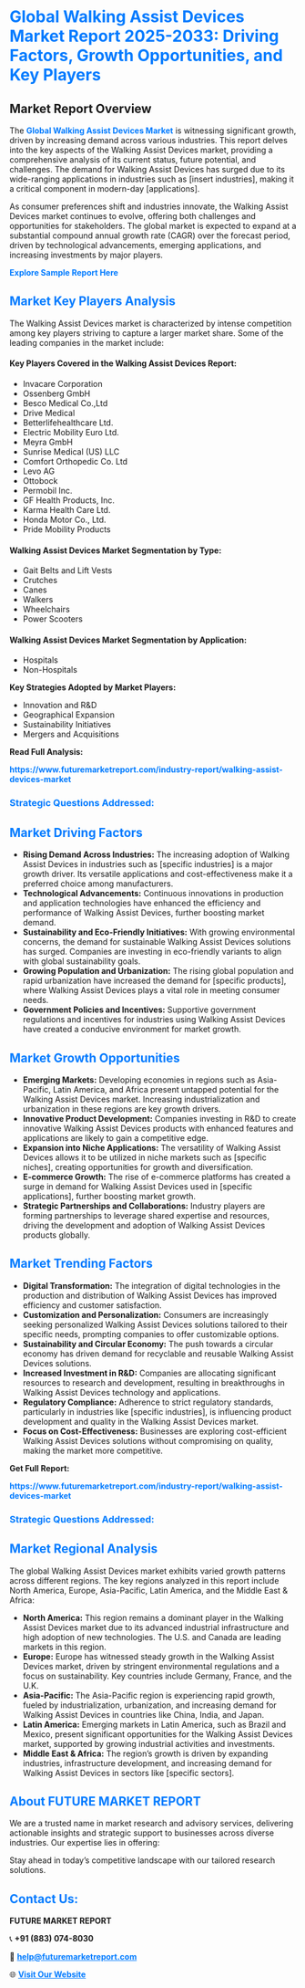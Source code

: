 <h1 style="color: #007BFF;">Global Walking Assist Devices Market Report 2025-2033: Driving Factors, Growth Opportunities, and Key Players</h1>

<section id="overview">
<h2>Market Report Overview</h2>
<p>The <a href="https://www.futuremarketreport.com/industry-report/walking-assist-devices-market" style="color: #007BFF; text-decoration: none;"><strong>Global Walking Assist Devices Market</strong></a> is witnessing significant growth, driven by increasing demand across various industries. This report delves into the key aspects of the Walking Assist Devices market, providing a comprehensive analysis of its current status, future potential, and challenges. The demand for Walking Assist Devices has surged due to its wide-ranging applications in industries such as [insert industries], making it a critical component in modern-day [applications].</p>
<p>As consumer preferences shift and industries innovate, the Walking Assist Devices market continues to evolve, offering both challenges and opportunities for stakeholders. The global market is expected to expand at a substantial compound annual growth rate (CAGR) over the forecast period, driven by technological advancements, emerging applications, and increasing investments by major players.</p>
</section>

<section id="overview">
<p><a href="https://www.futuremarketreport.com/request-sample/reportId=84239" style="color: #007BFF; text-decoration: none;"><strong>Explore Sample Report Here</strong></a></p>
</section>

<section id="key-players">
<h2 style="color: #007BFF;">Market Key Players Analysis</h2>
<p>The Walking Assist Devices market is characterized by intense competition among key players striving to capture a larger market share. Some of the leading companies in the market include:</p>
<h4>Key Players Covered in the Walking Assist Devices Report:</h4>
<ul><li>Invacare Corporation</li><li>Ossenberg GmbH</li><li>Besco Medical Co.,Ltd</li><li>Drive Medical</li><li>Betterlifehealthcare Ltd.</li><li>Electric Mobility Euro Ltd.</li><li>Meyra GmbH</li><li>Sunrise Medical (US) LLC</li><li>Comfort Orthopedic Co. Ltd</li><li>Levo AG</li><li>Ottobock</li><li>Permobil Inc.</li><li>GF Health Products, Inc.</li><li>Karma Health Care Ltd.</li><li>Honda Motor Co., Ltd.</li><li>Pride Mobility Products</li></ul>
<h4>Walking Assist Devices Market Segmentation by Type:</h4>
<ul><li>Gait Belts and Lift Vests</li><li>Crutches</li><li>Canes</li><li>Walkers</li><li>Wheelchairs</li><li>Power Scooters</li></ul>

<h4>Walking Assist Devices Market Segmentation by Application:</h4>
<ul><li>Hospitals</li><li>Non-Hospitals</li></ul>
<p><strong>Key Strategies Adopted by Market Players:</strong></p>
<ul>
<li>Innovation and R&D</li>
<li>Geographical Expansion</li>
<li>Sustainability Initiatives</li>
<li>Mergers and Acquisitions</li>
</ul>
</section>

<section>
<p><strong>Read Full Analysis: </strong></p><a href="https://www.futuremarketreport.com/industry-report/walking-assist-devices-market" style="color: #007BFF; text-decoration: none;"><strong>https://www.futuremarketreport.com/industry-report/walking-assist-devices-market</strong></a>
<h3 style="color: #007BFF;">Strategic Questions Addressed:</h3>
</section>

<section id="driving-factors">
<h2 style="color: #007BFF;">Market Driving Factors</h2>
<ul>
<li><strong>Rising Demand Across Industries:</strong> The increasing adoption of Walking Assist Devices in industries such as [specific industries] is a major growth driver. Its versatile applications and cost-effectiveness make it a preferred choice among manufacturers.</li>
<li><strong>Technological Advancements:</strong> Continuous innovations in production and application technologies have enhanced the efficiency and performance of Walking Assist Devices, further boosting market demand.</li>
<li><strong>Sustainability and Eco-Friendly Initiatives:</strong> With growing environmental concerns, the demand for sustainable Walking Assist Devices solutions has surged. Companies are investing in eco-friendly variants to align with global sustainability goals.</li>
<li><strong>Growing Population and Urbanization:</strong> The rising global population and rapid urbanization have increased the demand for [specific products], where Walking Assist Devices plays a vital role in meeting consumer needs.</li>
<li><strong>Government Policies and Incentives:</strong> Supportive government regulations and incentives for industries using Walking Assist Devices have created a conducive environment for market growth.</li>
</ul>
</section>

<section id="growth-opportunities">
<h2 style="color: #007BFF;">Market Growth Opportunities</h2>
<ul>
<li><strong>Emerging Markets:</strong> Developing economies in regions such as Asia-Pacific, Latin America, and Africa present untapped potential for the Walking Assist Devices market. Increasing industrialization and urbanization in these regions are key growth drivers.</li>
<li><strong>Innovative Product Development:</strong> Companies investing in R&D to create innovative Walking Assist Devices products with enhanced features and applications are likely to gain a competitive edge.</li>
<li><strong>Expansion into Niche Applications:</strong> The versatility of Walking Assist Devices allows it to be utilized in niche markets such as [specific niches], creating opportunities for growth and diversification.</li>
<li><strong>E-commerce Growth:</strong> The rise of e-commerce platforms has created a surge in demand for Walking Assist Devices used in [specific applications], further boosting market growth.</li>
<li><strong>Strategic Partnerships and Collaborations:</strong> Industry players are forming partnerships to leverage shared expertise and resources, driving the development and adoption of Walking Assist Devices products globally.</li>
</ul>
</section>

<section id="trending-factors">
<h2 style="color: #007BFF;">Market Trending Factors</h2>
<ul>
<li><strong>Digital Transformation:</strong> The integration of digital technologies in the production and distribution of Walking Assist Devices has improved efficiency and customer satisfaction.</li>
<li><strong>Customization and Personalization:</strong> Consumers are increasingly seeking personalized Walking Assist Devices solutions tailored to their specific needs, prompting companies to offer customizable options.</li>
<li><strong>Sustainability and Circular Economy:</strong> The push towards a circular economy has driven demand for recyclable and reusable Walking Assist Devices solutions.</li>
<li><strong>Increased Investment in R&D:</strong> Companies are allocating significant resources to research and development, resulting in breakthroughs in Walking Assist Devices technology and applications.</li>
<li><strong>Regulatory Compliance:</strong> Adherence to strict regulatory standards, particularly in industries like [specific industries], is influencing product development and quality in the Walking Assist Devices market.</li>
<li><strong>Focus on Cost-Effectiveness:</strong> Businesses are exploring cost-efficient Walking Assist Devices solutions without compromising on quality, making the market more competitive.</li>
</ul>
</section>

<section>
<p><strong>Get Full Report: </strong></p><a href="https://www.futuremarketreport.com/industry-report/walking-assist-devices-market" style="color: #007BFF; text-decoration: none;"><strong>https://www.futuremarketreport.com/industry-report/walking-assist-devices-market</strong></a>
<h3 style="color: #007BFF;">Strategic Questions Addressed:</h3>
</section>


<section id="regional-analysis">
<h2 style="color: #007BFF;">Market Regional Analysis</h2>
<p>The global Walking Assist Devices market exhibits varied growth patterns across different regions. The key regions analyzed in this report include North America, Europe, Asia-Pacific, Latin America, and the Middle East & Africa:</p>
<ul>
<li><strong>North America:</strong> This region remains a dominant player in the Walking Assist Devices market due to its advanced industrial infrastructure and high adoption of new technologies. The U.S. and Canada are leading markets in this region.</li>
<li><strong>Europe:</strong> Europe has witnessed steady growth in the Walking Assist Devices market, driven by stringent environmental regulations and a focus on sustainability. Key countries include Germany, France, and the U.K.</li>
<li><strong>Asia-Pacific:</strong> The Asia-Pacific region is experiencing rapid growth, fueled by industrialization, urbanization, and increasing demand for Walking Assist Devices in countries like China, India, and Japan.</li>
<li><strong>Latin America:</strong> Emerging markets in Latin America, such as Brazil and Mexico, present significant opportunities for the Walking Assist Devices market, supported by growing industrial activities and investments.</li>
<li><strong>Middle East & Africa:</strong> The region’s growth is driven by expanding industries, infrastructure development, and increasing demand for Walking Assist Devices in sectors like [specific sectors].</li>
</ul>
</section>

<footer>
<h2 style="color: #007BFF;">About FUTURE MARKET REPORT</h2>
<p>We are a trusted name in market research and advisory services, delivering actionable insights and strategic support to businesses across diverse industries. Our expertise lies in offering:</p>

<p>Stay ahead in today’s competitive landscape with our tailored research solutions.</p>

<h2 style="color: #007BFF;">Contact Us:</h2>
<p><strong>FUTURE MARKET REPORT</strong></p>
<p>📞 <strong>+91 (883) 074-8030</strong></p>
<p>📧 <strong><a href="mailto:help@futuremarketreport.com" style="color: #007BFF;">help@futuremarketreport.com</a></strong></p>
<p>🌐 <strong><a href="https://www.futuremarketreport.com/" style="color: #007BFF;">Visit Our Website</a></strong></p>
</footer>